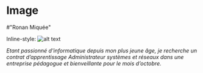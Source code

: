 # Image

#"Ronan Miquée"

Inline-style: 
![alt text](https://github.com/Blazeuhh/Image/blob/main/Photos%20Ronan%20Miqu%C3%A9e.jpg" "Photos Ronan Miquée.jpg")

_Etant passionné d'informatique depuis mon plus jeune âge, je recherche un contrat d’apprentissage Administrateur systèmes et réseaux dans une entreprise pédagogue et bienveillante pour le mois d’octobre._
